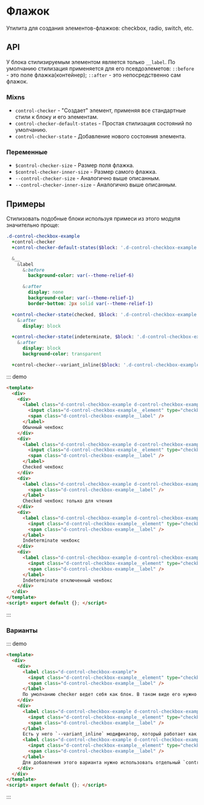 # Флажок

Утилита для создания элементов-флажков: checkbox, radio, switch, etc.

## API

У блока стилизируемым элементом является только `__label`. По умолчанию стилизация применяется для его псевдоэлеметов: `::before` - это поле флажка(контейнер); `::after` - это непосредственно сам флажок.

### Mixns

- `control-checker` - "Создает" элемент, применяя все стандартные стили к блоку и его элементам.
- `control-checker-default-states` - Простая стилизация состояний по умолчанию.
- `control-checker-state` - Добавление нового состояния элемента.

### Переменные

- `$control-checker-size` - Размер поля флажка.
- `$control-checker-inner-size` - Размер самого флажка.
- `--control-checker-size` - Аналогично выше описанным.
- `--control-checker-inner-size` - Аналогично выше описанным.

## Примеры

Стилизовать подобные блоки используя примеси из этого модуля значительно проще:

```sass
.d-control-checkbox-example
  +control-checker
  +control-checker-default-states($block: '.d-control-checkbox-example')

  &__
    &label
      &:before
        background-color: var(--theme-relief-6)

      &:after
        display: none
        background-color: var(--theme-relief-1)
        border-bottom: 2px solid var(--theme-relief-1)

  +control-checker-state(checked, $block: '.d-control-checkbox-example')
    &:after
      display: block

  +control-checker-state(indeterminate, $block: '.d-control-checkbox-example')
    &:after
      display: block
      background-color: transparent

  +control-checker--variant_inline($block: '.d-control-checkbox-example')
```

::: demo
```html
<template>
  <div>
    <div>
      <label class="d-control-checkbox-example d-control-checkbox-example--variant_inline">
        <input class="d-control-checkbox-example__element" type="checkbox" />
        <span class="d-control-checkbox-example__label" />
      </label>
      Обычный чекбокс
    </div>
    <div>
      <label class="d-control-checkbox-example d-control-checkbox-example--variant_inline">
        <input class="d-control-checkbox-example__element" type="checkbox" checked />
        <span class="d-control-checkbox-example__label" />
      </label>
      Checked чекбокс
    </div>
    <div>
      <label class="d-control-checkbox-example d-control-checkbox-example--variant_inline is-read-only is-checked">
        <span class="d-control-checkbox-example__label" />
      </label>
      Checked чекбокс только для чтения
    </div>
    <div>
      <label class="d-control-checkbox-example d-control-checkbox-example--variant_inline">
        <input class="d-control-checkbox-example__element" type="checkbox" :indeterminate.prop="true" />
        <span class="d-control-checkbox-example__label" />
      </label>
      Indeterminate чекбокс
    </div>
    <div>
      <label class="d-control-checkbox-example d-control-checkbox-example--variant_inline">
        <input class="d-control-checkbox-example__element" type="checkbox" :indeterminate.prop="true" disabled />
        <span class="d-control-checkbox-example__label" />
      </label>
      Indeterminate отключенный чекбокс
    </div>
  </div>
</template>
<script> export default {}; </script>
```
:::

### Варианты

::: demo
```html
<template>
  <div>
    <div>
      <label class="d-control-checkbox-example">
        <input class="d-control-checkbox-example__element" type="checkbox" />
        <span class="d-control-checkbox-example__label" />
      </label>
      По умолчанию checker ведет себя как блок. В таком виде его нужно отдельно позиционировать относительно контента, например с помощью `ds-inliner` или `g-row`. Размеры его предсказуемы, и управлять им легче.
    </div>
    <div>
      <label class="d-control-checkbox-example d-control-checkbox-example--variant_inline">
        <input class="d-control-checkbox-example__element" type="checkbox" />
        <span class="d-control-checkbox-example__label" />
      </label>
      Есть у него `--variant_inline` модификатор, который работает как встроенный `ds-inliner`. Такой элемент встраивать в текущий flow элементов, легко, но за счет неизвестной высоты могут быть проблемы когда размеры самого checker'а значительно больше чем контент относительно которого он спозиционирован, например:
      <label class="d-control-checkbox-example d-control-checkbox-example--variant_inline" style="--control-checker-size: 40px">
        <input class="d-control-checkbox-example__element" type="checkbox" />
        <span class="d-control-checkbox-example__label" />
      </label>
      Для добавления этого варианта нужно использовать отдельный `control-checker--variant_inline` миксин, который и добавит требуемую стилизацию в модификатор.
    </div>
  </div>
</template>
<script> export default {}; </script>
```
:::
